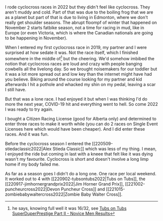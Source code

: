 I rode cyclocross races in 2022 but they didn't feel like cyclocross. They aren't muddy and cold. Part of that was due to the boiling frog that we are as a planet but part of that is due to living in Edmonton, where we don't really get shoulder seasons. The abrupt floompf of winter that happened on November 2 starts fatbike season, not a time for racing in mud, like in Europe (or even Victoria, which is where the Canadian nationals are going to be happening in November).

When I entered my first cyclocross race in 2019, my partner and I were surprised at how sedate it was. Not the race itself, which I finished somewhere in the middle of[^1] but the cheering. We'd somehow imbibed the notion that cyclocross races are loud and crazy with people banging cowbells all the livelong day. So we brought noisemakers for our toddler but it was a lot more spread out and low key than the internet might have had you believe. Biking around the course looking for my partner and kid afterwards I hit a pothole and whacked my shin on my pedal, leaving a scar I still have.

But that was a lone race. I had enjoyed it but when I was thinking I'd do more the next year, COVID-19 hit and everything went to hell. So come 2022 I was ready to try again.

I bought a Citizen Racing License (good for Alberta only) and determined to enter three races to make it worth while (you can do 2 races on Single Event Licenses here which would have been cheaper). And I did enter these races. And it was fun.

Before the cyclocross season I entered the [[220509-stiedaclassic2022|Alex Stieda Classic]] which was less of my thing. I mean, I enjoyed the ride but coming in last with a kneee that felt like it was dying wasn't my favourite. Cyclocross is short and doesn't involve a long limp home if my body failed me.

As far as a season goes I didn't do a long one. One race per local weekend. It worked out to 4 with [[220902-tubsontubs2022|Tubs on Tubs]], the [[220917-jimhornergrandprix2022|Jim Horner Grand Prix]], [[221002-puncheurcross2022|Devon Puncheur Cross]] and [[221015-zombiebabywaltercross2022|Zombie Baby Walter Cross]].

[^1]: he says, knowing full well it was 16/32, see [Tubs on Tubs SuperDuperPrestige Part II - Novice Men Results](http://www.albertabicycle.ab.ca/uploads/files/2019%20Tubs%20on%20Tubs%20Superduperprestige%20Part%20Deux%20-%20Results.pdf)

